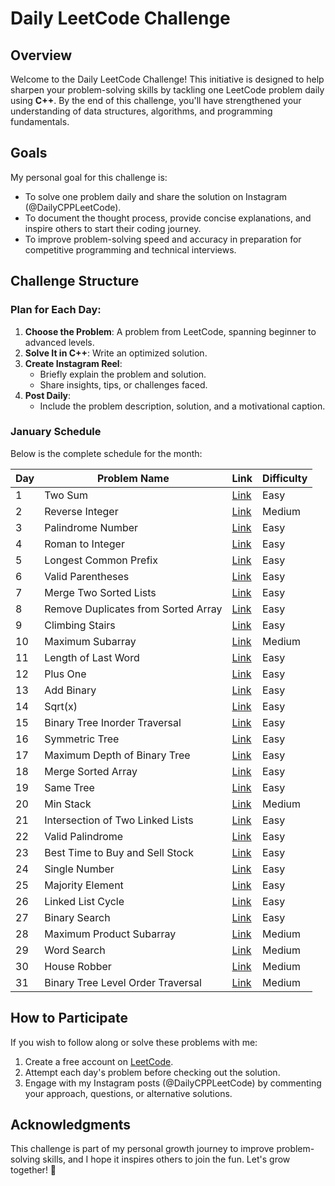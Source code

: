 # Daily LeetCode Challenge 

## Overview
Welcome to the Daily LeetCode Challenge! This initiative is designed to help sharpen your problem-solving skills by tackling one LeetCode problem daily using **C++**. By the end of this challenge, you'll have strengthened your understanding of data structures, algorithms, and programming fundamentals.

## Goals
My personal goal for this challenge is:
- To solve one problem daily and share the solution on Instagram (@DailyCPPLeetCode).
- To document the thought process, provide concise explanations, and inspire others to start their coding journey.
- To improve problem-solving speed and accuracy in preparation for competitive programming and technical interviews.

## Challenge Structure
### Plan for Each Day:
1. **Choose the Problem**: A problem from LeetCode, spanning beginner to advanced levels.
2. **Solve It in C++**: Write an optimized solution.
3. **Create Instagram Reel**:
    - Briefly explain the problem and solution.
    - Share insights, tips, or challenges faced.
4. **Post Daily**:
    - Include the problem description, solution, and a motivational caption.

### January Schedule
Below is the complete schedule for the month:

| Day | Problem Name                                   | Link                                                       | Difficulty |
|-----|-----------------------------------------------|------------------------------------------------------------|------------|
| 1   | Two Sum                                       | [Link](https://leetcode.com/problems/two-sum/)             | Easy       |
| 2   | Reverse Integer                               | [Link](https://leetcode.com/problems/reverse-integer/)     | Medium     |
| 3   | Palindrome Number                             | [Link](https://leetcode.com/problems/palindrome-number/)   | Easy       |
| 4   | Roman to Integer                              | [Link](https://leetcode.com/problems/roman-to-integer/)    | Easy       |
| 5   | Longest Common Prefix                         | [Link](https://leetcode.com/problems/longest-common-prefix/)| Easy       |
| 6   | Valid Parentheses                             | [Link](https://leetcode.com/problems/valid-parentheses/)   | Easy       |
| 7   | Merge Two Sorted Lists                        | [Link](https://leetcode.com/problems/merge-two-sorted-lists/)| Easy       |
| 8   | Remove Duplicates from Sorted Array           | [Link](https://leetcode.com/problems/remove-duplicates-from-sorted-array/)| Easy       |
| 9   | Climbing Stairs                               | [Link](https://leetcode.com/problems/climbing-stairs/)     | Easy       |
| 10  | Maximum Subarray                              | [Link](https://leetcode.com/problems/maximum-subarray/)    | Medium     |
| 11  | Length of Last Word                           | [Link](https://leetcode.com/problems/length-of-last-word/) | Easy       |
| 12  | Plus One                                      | [Link](https://leetcode.com/problems/plus-one/)            | Easy       |
| 13  | Add Binary                                    | [Link](https://leetcode.com/problems/add-binary/)          | Easy       |
| 14  | Sqrt(x)                                       | [Link](https://leetcode.com/problems/sqrtx/)               | Easy       |
| 15  | Binary Tree Inorder Traversal                 | [Link](https://leetcode.com/problems/binary-tree-inorder-traversal/)| Easy       |
| 16  | Symmetric Tree                                | [Link](https://leetcode.com/problems/symmetric-tree/)      | Easy       |
| 17  | Maximum Depth of Binary Tree                  | [Link](https://leetcode.com/problems/maximum-depth-of-binary-tree/)| Easy       |
| 18  | Merge Sorted Array                            | [Link](https://leetcode.com/problems/merge-sorted-array/)  | Easy       |
| 19  | Same Tree                                     | [Link](https://leetcode.com/problems/same-tree/)           | Easy       |
| 20  | Min Stack                                     | [Link](https://leetcode.com/problems/min-stack/)           | Medium     |
| 21  | Intersection of Two Linked Lists              | [Link](https://leetcode.com/problems/intersection-of-two-linked-lists/)| Easy       |
| 22  | Valid Palindrome                              | [Link](https://leetcode.com/problems/valid-palindrome/)    | Easy       |
| 23  | Best Time to Buy and Sell Stock               | [Link](https://leetcode.com/problems/best-time-to-buy-and-sell-stock/)| Easy       |
| 24  | Single Number                                 | [Link](https://leetcode.com/problems/single-number/)       | Easy       |
| 25  | Majority Element                              | [Link](https://leetcode.com/problems/majority-element/)    | Easy       |
| 26  | Linked List Cycle                             | [Link](https://leetcode.com/problems/linked-list-cycle/)   | Easy       |
| 27  | Binary Search                                 | [Link](https://leetcode.com/problems/binary-search/)       | Easy       |
| 28  | Maximum Product Subarray                      | [Link](https://leetcode.com/problems/maximum-product-subarray/)| Medium     |
| 29  | Word Search                                   | [Link](https://leetcode.com/problems/word-search/)         | Medium     |
| 30  | House Robber                                  | [Link](https://leetcode.com/problems/house-robber/)        | Medium     |
| 31  | Binary Tree Level Order Traversal             | [Link](https://leetcode.com/problems/binary-tree-level-order-traversal/)| Medium     |

## How to Participate
If you wish to follow along or solve these problems with me:
1. Create a free account on [LeetCode](https://leetcode.com/).
2. Attempt each day's problem before checking out the solution.
3. Engage with my Instagram posts (@DailyCPPLeetCode) by commenting your approach, questions, or alternative solutions.

## Acknowledgments
This challenge is part of my personal growth journey to improve problem-solving skills, and I hope it inspires others to join the fun. Let's grow together! 🚀
